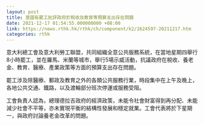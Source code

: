 ```yaml
---
layout: post
title: 意國有罷工批評政府於稅收及教育等預算支出存在問題
date: 2021-12-17 01:54:55.000000000 +08:00
link: https://news.rthk.hk/rthk/ch/component/k2/1624597-20211217.htm
categories: rthk
---
```


意大利總工會及意大利勞工聯盟，共同組織全意公共服務系統，在當地星期四舉行8小時罷工，並在羅馬、米蘭等城市，舉行5場示威活動，抗議政府在稅收、養老金、教育、醫療、產業政策等方面的預算支出存在問題。

罷工涉及除醫療、郵政及教育之外的各類公共服務行業，時段集中在上午及晚上，各地公共交通、鐵路，以及渡輪部分班次停運或服務受阻。

工會負責人認為，總理德拉吉政府的經濟政策，未能令社會財富得到再分配、未能減少社會不平等，亦未實現平衡的結構性發展和穩定就業。工會代表將於下星期一，與政府討論養老金改革的問題。
